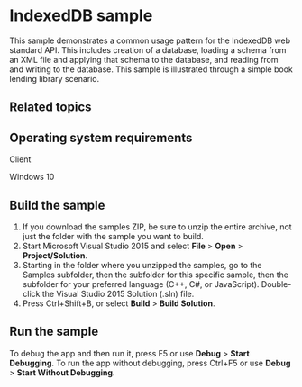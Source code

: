 ﻿<!---
  category: Data
  samplefwlink: http://go.microsoft.com/fwlink/p/?LinkId=620553&clcid=0x409
--->

# IndexedDB sample

This sample demonstrates a common usage pattern for the IndexedDB web standard API. This includes creation of a database, loading a schema from an XML file and applying that schema to the database, and reading from and writing to the database. This sample is illustrated through a simple book lending library scenario.

## Related topics

## Operating system requirements

Client

Windows 10

## Build the sample

1. If you download the samples ZIP, be sure to unzip the entire archive, not just the folder with the sample you want to build. 
2. Start Microsoft Visual Studio 2015 and select **File** \> **Open** \> **Project/Solution**.
3. Starting in the folder where you unzipped the samples, go to the Samples subfolder, then the subfolder for this specific sample, then the subfolder for your preferred language (C++, C#, or JavaScript). Double-click the Visual Studio 2015 Solution (.sln) file.
4. Press Ctrl+Shift+B, or select **Build** \> **Build Solution**.

## Run the sample

To debug the app and then run it, press F5 or use **Debug** \> **Start Debugging**. To run the app without debugging, press Ctrl+F5 or use **Debug** \> **Start Without Debugging**.


